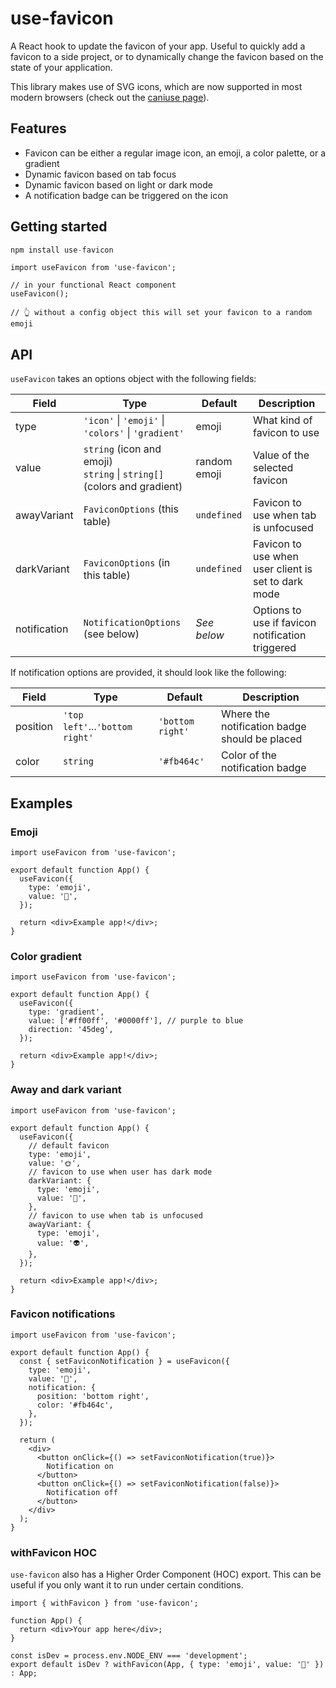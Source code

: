 # **use-favicon**

A React hook to update the favicon of your app. Useful to quickly add a favicon to a side project, or to dynamically change the favicon based on the state of your application.

This library makes use of SVG icons, which are now supported in most modern browsers (check out the [caniuse page](https://caniuse.com/?search=svg%20favicon)).

## Features

- Favicon can be either a regular image icon, an emoji, a color palette, or a gradient
- Dynamic favicon based on tab focus
- Dynamic favicon based on light or dark mode
- A notification badge can be triggered on the icon

## Getting started

```jsx
npm install use-favicon
```

```tsx
import useFavicon from 'use-favicon';

// in your functional React component
useFavicon();

// 👆 without a config object this will set your favicon to a random emoji
```

## API

`useFavicon` takes an options object with the following fields:

| Field        | Type                                                                      | Default      | Description                                         |
| ------------ | ------------------------------------------------------------------------- | ------------ | --------------------------------------------------- |
| type         | `'icon'` \| `'emoji'` \| `'colors'` \| `'gradient'`                       | emoji        | What kind of favicon to use                         |
| value        | `string` (icon and emoji)<br>`string` \| `string[]` (colors and gradient) | random emoji | Value of the selected favicon                       |
| awayVariant  | `FaviconOptions` (this table)                                             | `undefined`  | Favicon to use when tab is unfocused                |
| darkVariant  | `FaviconOptions` (in this table)                                          | `undefined`  | Favicon to use when user client is set to dark mode |
| notification | `NotificationOptions` (see below)                                         | _See below_  | Options to use if favicon notification triggered    |

If notification options are provided, it should look like the following:

| Field    | Type                            | Default          | Description                                   |
| -------- | ------------------------------- | ---------------- | --------------------------------------------- |
| position | `'top left'`...`'bottom right'` | `'bottom right'` | Where the notification badge should be placed |
| color    | `string`                        | `'#fb464c'`      | Color of the notification badge               |

## Examples

### Emoji

```tsx
import useFavicon from 'use-favicon';

export default function App() {
  useFavicon({
    type: 'emoji',
    value: '👾',
  });

  return <div>Example app!</div>;
}
```

### Color gradient

```tsx
import useFavicon from 'use-favicon';

export default function App() {
  useFavicon({
    type: 'gradient',
    value: ['#ff00ff', '#0000ff'], // purple to blue
    direction: '45deg',
  });

  return <div>Example app!</div>;
}
```

### Away and dark variant

```tsx
import useFavicon from 'use-favicon';

export default function App() {
  useFavicon({
    // default favicon
    type: 'emoji',
    value: '🌞',
    // favicon to use when user has dark mode
    darkVariant: {
      type: 'emoji',
      value: '🌝',
    },
    // favicon to use when tab is unfocused
    awayVariant: {
      type: 'emoji',
      value: '👽',
    },
  });

  return <div>Example app!</div>;
}
```

### Favicon notifications

```tsx
import useFavicon from 'use-favicon';

export default function App() {
  const { setFaviconNotification } = useFavicon({
    type: 'emoji',
    value: '🧠',
    notification: {
      position: 'bottom right',
      color: '#fb464c',
    },
  });

  return (
    <div>
      <button onClick={() => setFaviconNotification(true)}>
        Notification on
      </button>
      <button onClick={() => setFaviconNotification(false)}>
        Notification off
      </button>
    </div>
  );
}
```

### withFavicon HOC

`use-favicon` also has a Higher Order Component (HOC) export. This can be useful if you only want it to run under certain conditions.

```tsx
import { withFavicon } from 'use-favicon';

function App() {
  return <div>Your app here</div>;
}

const isDev = process.env.NODE_ENV === 'development';
export default isDev ? withFavicon(App, { type: 'emoji', value: '🧪' }) : App;
```
